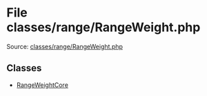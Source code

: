 File classes/range/RangeWeight.php
=========
Source: [classes/range/RangeWeight.php](https://github.com/PrestaShop/PrestaShop/blob/1.6.1.1/classes/range/RangeWeight.php)


Classes
-------

* [RangeWeightCore](class.RangeWeightCore)

